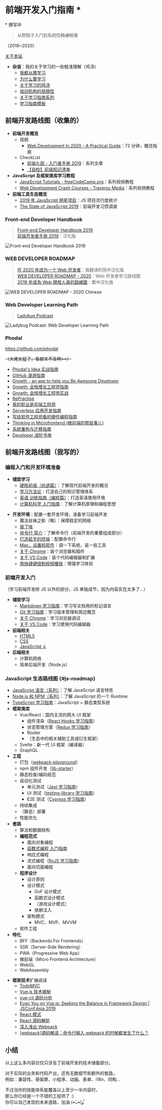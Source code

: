 # 前端开发入门指南 \*

\* 撰写中

> 从野路子入门到系统性~~精通~~略懂

（2019~2020）

[关于本站](./readme.md)

- **杂谈**：我的关于学习的一些粗浅理解（鸡汤）
  - [我都从哪学习](./my-reading.md)
  - [为什么要学习](./study-the-only-way.md)
  - [关于学习的鸡汤](./study-fortune.md)
  - [培训机构的局限性](./study-the-costly-way.md)
  - [关于学习指南系列](./about-the-guild.md)
  - [学习指南模板](./study-guild-abstraction.md)

## 前端开发路线图（收集的）

- **前端开发概览**
  - 视频
    - [Web Development In 2020 - A Practical Guide](https://www.youtube.com/watch?v=0pThnRneDjw)：72 分钟，概览指南
  - CheckList
    - [前端九部 - 入门者手册 2019](https://www.yuque.com/fe9/basic)：系列文章
    - [【自检】前端知识清单](http://www.conardli.top/blog/article/%E7%BB%BC%E5%90%88/%E3%80%90%E8%87%AA%E6%A3%80%E3%80%91%E5%89%8D%E7%AB%AF%E7%9F%A5%E8%AF%86%E6%B8%85%E5%8D%95.html)
- **JavaScript 及框架类库学习教程**
  - [JavaScript Tutorials - freeCodeCamp.org](https://www.youtube.com/playlist?list=PLWKjhJtqVAbleDe3_ZA8h3AO2rXar-q2V)：系列视频教程
  - [Web Development Crash Courses - Traversy Media](https://www.youtube.com/playlist?list=PLillGF-RfqbYeckUaD1z6nviTp31GLTH8)：系列视频教程
- **前端工具生态概览**
  - [2019 年 JavaScript 明星项目](https://risingstars.js.org/2019/zh)：JS 项目流行度统计
  - [The State of JavaScript 2019](https://2019.stateofjs.com/zh/)：前端开发习惯调查

### Front-end Developer Handbook

> [Front-end Developer Handbook 2019](https://frontendmasters.com/books/front-end-handbook/2019/)  
> [前端开发者手册 2019](https://yylifen.github.io/front-end-handbook-2019/index.html)：汉化版

![Front-end Developer Handbook 2019](./img/FM_2019Cover_final.jpg)

### WEB DEVELOPER ROADMAP

> [在 2020 年成为一个 Web 开发者](https://github.com/seognil/developer-roadmap-chinese-simplified)：我翻译的简中汉化版  
> [WEB DEVELOPER ROADMAP - 2020](https://github.com/kamranahmedse/developer-roadmap)：Web 开发者学习路线图  
> [2019 年成為 Web 開發人員的路線圖](https://github.com/goodjack/developer-roadmap-chinese)：繁中汉化版

![WEB DEVELOPER ROADMAP - 2020 Chinese](./img/frontend-map-fs8.png)

### Web Developer Learning Path

> [Ladybug Podcast](https://twitter.com/LadybugPodcast/status/1247051343212281856)

![Ladybug Podcast: Web Developer Learning Path](./img/ladybug-dev-web-developer-learning-path.jpeg)

### Phodal

<https://github.com/phodal>

~~（大佬太猛了，看都来不及啊><）~~

- [Phodal's Idea 实战指南](http://ideabook.phodal.com/)
- [GitHub 漫游指南](http://github.phodal.com/)
- [Growth - an app to help you Be Awesome Developer](http://growth.ren/)
- [Growth: 全栈增长工程师指南](https://growth.phodal.com/)
- [Growth: 全栈增长工程师实战](http://growth-in-action.phodal.com/)
- [RePractise](http://repractise.phodal.com/)
- [我的职业是前端工程师](https://ued.party/)
- [Serverless 应用开发指南](http://serverless.ink/)
- [写给软件工程师看的硬件编程指南](https://phodal.github.io/make/)
- [Thinking in Microfrontend (微前端的那些事儿)](https://microfrontends.cn/)
- [系统重构与迁移指南](https://migration.ink/)
- [Developer 进阶书单](https://phodal.github.io/booktree/)

## 前端开发路线图（我写的）

### 编程入门和开发环境准备

- **铺垫学习**
  - [硬核前端（劝退篇）](./fe-hardcore-overview.md)：了解现代前端开发的概况
  - [学习方法论](./study-methodology.md)：打造自己的知识管理体系
  - [英语 训练指南（编程篇）](./english-using.md)：打造英语使用环境
  - [计算机科学 入门指南](./computer-science.md)：了解计算机原理和编程思想

* **开发环境**：配置一套开发环境，准备学习前端开发
  - 魔法丝袜之影（略）：保障稳定的网络
  - [装了啥](./my-workstation.md)
  - [命令行 简介](./terminal-intro.md)：了解命令行（前端开发的重要组成部分）
  - [打造趁手的终端](./terminal-config.md)：配置命令行
  - [Mac、设置和软件](./mac.md)：调一下系统，装一些工具
  - [关于 Chrome](./chrome.md)：装个浏览器和插件
  - [关于 VS Code](./vscode.md)：装个代码编辑器和扩展
  - [用快捷键控制视频播放](./video-hotkey.md)：增强学习体验

### 前端开发入门

（学习前端开发除 JS 以外的部分，JS 单独成节，因为内容实在太多了…）

- **铺垫学习**
  - [Markdown 学习指南](./markdown.md)：学习写文档用的标记语言
  - [Git 学习指南](./git.md)：学习版本管理和周边概念
  - [关于 Chrome](./chrome.md)：学习浏览器调试
  - [关于 VS Code](./vscode.md)：学习使用代码编辑器
- **前端相关**
  - [HTML5](./html.md)
  - [CSS](./css.md)
  - [JavaScript ↓](#js-roadmap)
- **后端相关**
  - 计算机网络
  - 简单后端开发（Node.js）

### JavaScript 生态路线图 {#js-roadmap}

- [JavaScript 语言（系列）](./js-foundation.md)：了解 JavaScript 语言特性
- [Node.js 和 NPM（系列）](./node-basic.md)：了解 JavaScript 的一个 Runtime
- [TypeScript 学习指南](./typescript.md)：JavaScript + 静态类型系统
- **框架类库**
  - Vue/React：国内主流的两大 UI 框架
    - 组件渲染（[React Hooks 学习指南](./react-hooks.md)）
    - 状态管理方案（[Redux 学习指南](./redux.md)）
    - Router
    - （生态中的相关辅助工具或衍生框架）
  - Svelte：新一代 UI 框架（编译器）
  - GraphQL
- **工程**
  - 打包（[webpack-playground](https://github.com/seognil-study/webpack-playground)）
  - npm 组件开发（[lib-starter](https://github.com/seognil-lab/lib-starter)）
  - 静态检查/编码规范
  - 自动化测试
    - 单元测试（[Jest 学习指南](./jest.md)）
    - UI 测试（[testing-library 学习指南](./testing-library.md)）
    - E2E 测试（[Cypress 学习指南](./cypress.md)）
  - 持续集成
  - （静态）部署
  - 性能优化
- **套路**
  - 算法和数据结构
  - **编程范式**
    - 面向对象编程
    - [函数式编程 入门指南](./functional-programming.md)
    - 响应式编程
    - 流式编程（[RxJS 学习指南](./rxjs.md)）
    - 面向切面编程
  - **程序设计**
    - 设计原则
    - 设计模式
      - GoF 设计模式
      - 函数式设计模式
      - （游戏设计模式）
      - 依赖注入
    - 架构模式
      - MVC、MVP、MVVM
  - 软件工程
- **特化**
  - BFF（Backends For Frontends）
  - SSR（Server-Side Rendering）
  - PWA（Progressive Web App）
  - 微前端（Micro Frontend Architecture）
  - WebGL
  - WebAssembly

* **框架技术**扩展阅读
  - [TodoMVC](http://todomvc.com/)
  - [Vue.js 技术揭秘](https://ustbhuangyi.github.io/vue-analysis/)
  - [vue-cli 源码分析](https://kuangpf.com/vue-cli-analysis/)
  - [Evan You on Vue.js: Seeking the Balance in Framework Design | JSConf.Asia 2019](https://www.youtube.com/watch?v=ANtSWq-zI0s)
  - [React 模式](https://github.com/SangKa/react-in-patterns-cn)
  - [React 源码解析](https://github.com/KieSun/react-interpretation)
  - [深入浅出 Webpack](https://webpack.wuhaolin.cn/)
  - [[webpack]源码解读：命令行输入 webpack 的时候都发生了什么？](https://github.com/DDFE/DDFE-blog/issues/12)

## 小结

以上这么多内容仅仅只涉及了前端开发的技术储备部分。

对于实际的业务和代码产出，还有无数细节和额外的套路，  
例如：兼容性、骨架屏、小程序、动画、表单、i18n、同构…

不过当你的技能体系能覆盖以上至少一半内容时，  
那么你已经是一个不错的工程师了 :)  
你可以自己发现的未来道路，加油 (•̀ᴗ•́)و ̑̑
